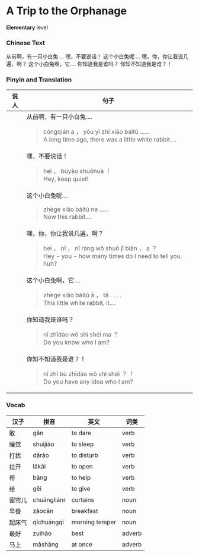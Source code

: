 # A Trip to the Orphanage
**Elementary** level
### Chinese Text
从前啊，有一只小白兔....
嘿，不要说话！
这个小白兔呢....
嘿，你，你让我说几遍，啊？
这个小白兔啊，它....
你知道我是谁吗？
你知不知道我是谁？！

### Pinyin and Translation
|说人|句子|
|----|----|
||从前啊，有一只小白兔....<blockquote>cóngqián a ， yǒu yī zhǐ xiǎo báitù ......<br />A long time ago, there was a little white rabbit....</blockquote>|
||嘿，不要说话！<blockquote>hei ， bùyào shuōhuà ！<br />Hey, keep quiet!</blockquote>|
||这个小白兔呢....<blockquote>zhège xiǎo báitù ne ......<br />Now this rabbit....</blockquote>|
||嘿，你，你让我说几遍，啊？<blockquote>hei ， nǐ ， nǐ ràng wǒ shuō jǐ biàn ， a ？<br />Hey - you - how many times do I need to tell you, huh?</blockquote>|
||这个小白兔啊，它....<blockquote>zhège xiǎo báitù ā ， tā . . . .<br />This little white rabbit, it....</blockquote>|
||你知道我是谁吗？<blockquote>nǐ zhīdào wǒ shì shéi ma ？<br />Do you know who I am?</blockquote>|
||你知不知道我是谁？！<blockquote>nǐ zhī bù zhīdào wǒ shì shéi ？ ！<br />Do you have any idea who I am?</blockquote>|
### Vocab
|汉子|拼音|英文|词类|
|----|----|----|----|
|敢|gǎn|to dare|verb|
|睡觉|shuìjiào|to sleep|verb|
|打扰|dǎrǎo|to disturb|verb|
|拉开|lākāi|to open|verb|
|帮|bāng|to help|verb|
|给|gěi|to give|verb|
|窗帘儿|chuāngliánr|curtains|noun|
|早餐|zǎocān|breakfast|noun|
|起床气|qǐchuángqì|morning temper|noun|
|最好|zuìhǎo|best|adverb|
|马上|mǎshàng|at once|adverb|